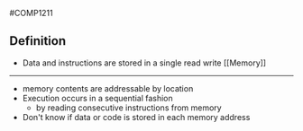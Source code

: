 #COMP1211 
## Definition
- Data and instructions are stored in a single read write [[Memory]]
---
- memory contents are addressable by location
- Execution occurs in a sequential fashion 
	- by reading consecutive instructions from memory
- Don't know if data or code is stored in each memory address